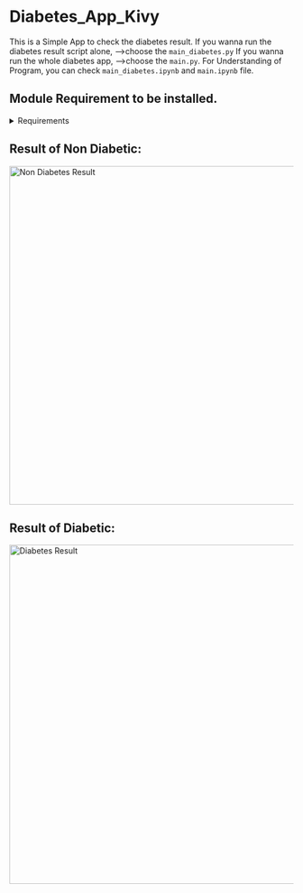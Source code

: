 # Diabetes_App_Kivy
This is a Simple App to check the diabetes result.
If you wanna run the diabetes result script alone, -->choose the ```main_diabetes.py```
If you wanna run the whole diabetes app, -->choose the ```main.py```.
For Understanding of Program, you can check ```main_diabetes.ipynb``` and ```main.ipynb``` file.

## Module Requirement to be installed.
<details><summary>Requirements</summary>
<p>

#### Requirements to run the main.py and main_diabetes.py file

```ruby
   pip install kivy
   pip install numpy
   pip install pandas
   pip install kivymd
   pip install sklearn
```

</p>
</details>

## Result of Non Diabetic:

<img width="600" alt="Non Diabetes Result" src="https://user-images.githubusercontent.com/105981927/180588047-297038ce-78fd-4f3d-8cb0-8c9e447a96c6.png">

## Result of Diabetic:
<img width="601" alt="Diabetes Result" src="https://user-images.githubusercontent.com/105981927/180588212-1bbce851-81e5-4344-9e38-7054cf18ba0a.png">
